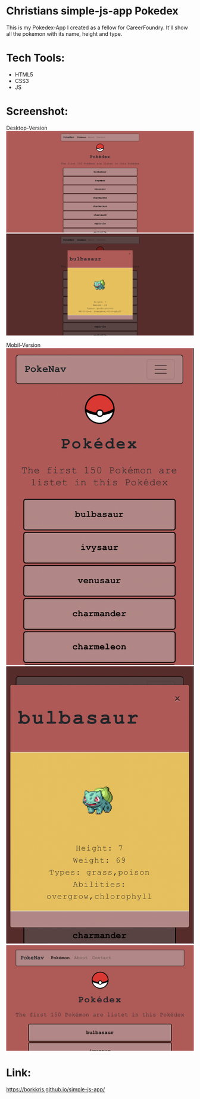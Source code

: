 # Christians simple-js-app Pokedex

This is my Pokedex-App I created as a fellow for CareerFoundry.
It'll show all the pokemon with its name, height and type.

# Tech Tools:
- HTML5
- CSS3
- JS

# Screenshot:
Desktop-Version
![Screenshot Index.html](screenshots/desktop_Pokedex.png "Screenshot Pokédex Desktop")
![Screenshot Index.html](screenshots/Desktop_Modal.png "Screenshot Modal Desktop")

Mobil-Version
![Screenshot Index.html](screenshots/mobil_pokedex.png "Screenshot Pokédex Mobil")
![Screenshot Index.html](screenshots/mobil_modal.png "Screenshot Modal Mobil")
![Screenshot Index.html](screenshots/mobil_pokedex_2.PNG "Screenshot Pokedex Mobil screen horizontal")

# Link:
https://borkkris.github.io/simple-js-app/
